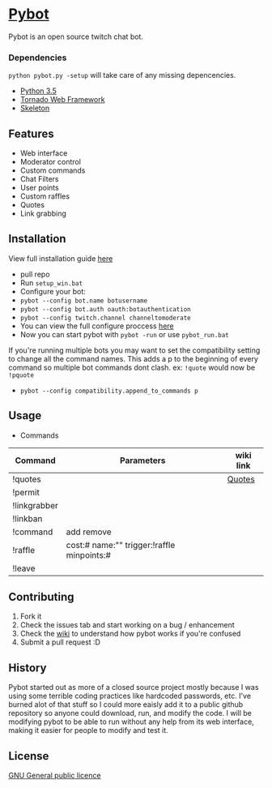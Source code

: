# [Pybot](http://pybot.ca)

Pybot is an open source twitch chat bot.

### Dependencies
`python pybot.py -setup` will take care of any missing depencencies.

- [Python 3.5](https://www.python.org/downloads/release/python-351/)
- [Tornado Web Framework](https://github.com/tornadoweb/tornado)
- [Skeleton](https://github.com/dhg/Skeleton)

## Features

- Web interface
- Moderator control
- Custom commands
- Chat Filters
- User points
- Custom raffles
- Quotes
- Link grabbing

## Installation
View full installation guide [here](https://github.com/isivisi/pybot/wiki/Installation-guide-(windows))

- pull repo
- Run `setup_win.bat`
- Configure your bot:
 - `pybot --config bot.name botusername`
 - `pybot --config bot.auth oauth:botauthentication`
 - `pybot --config twitch.channel channeltomoderate`
- You can view the full configure proccess [here](https://github.com/isivisi/pybot/wiki/Config)
- Now you can start pybot with `pybot -run` or use `pybot_run.bat`

If you're running multiple bots you may want to set the compatibility setting to change all the command names. This adds a p to the beginning of every command so multiple bot commands dont clash. ex: `!quote` would now be `!pquote`
- `pybot --config compatibility.append_to_commands p` 

## Usage

 - Commands

|Command|Parameters|wiki link
|---------|-------------------|----------|
!quotes ||[Quotes](https://github.com/isivisi/pybot/wiki/quote)
!permit |
!linkgrabber |
!linkban |
!command | add remove
!raffle | cost:#  name:""  trigger:!raffle  minpoints:#
!leave |

## Contributing

1. Fork it
2. Check the issues tab and start working on a bug / enhancement
3. Check the [wiki](https://github.com/isivisi/pybot/wiki) to understand how pybot works if you're confused
5. Submit a pull request :D

## History

Pybot started out as more of a closed source project mostly because I was using some terrible coding practices like hardcoded passwords, etc. I've burned alot of that stuff so I could more eaisly add it to a public github repository so anyone could download, run, and modify the code. I will be modifying pybot to be able to run without any help from its web interface, making it easier for people to modify and test it.

## License

[GNU General public licence](https://github.com/isivisi/pybot/blob/master/LICENSE)
